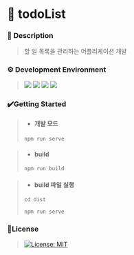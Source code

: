 # :memo: todoList
### :pushpin: **Description**
> 할 일 목록을 관리하는 어플리케이션 개발

### :gear: **Development Environment**
> <img src="https://img.shields.io/badge/npm 8.5.5-CB3837?style=for-the-badge&logo=npm&logoColor=white">
> <img src="https://img.shields.io/badge/JavaScript 8.5.5-F7DF1E?style=for-the-badge&logo=JavaScript&logoColor=white">
> <img src="https://img.shields.io/badge/Webpack 5.73.0-8DD6F9?style=for-the-badge&logo=Webpack&logoColor=white">
> <img src="https://img.shields.io/badge/ESLint 8.15.0-4B32C3?style=for-the-badge&logo=ESLint&logoColor=white">

### 	:heavy_check_mark:**Getting Started**
> + #### 개발 모드  
> ```shell
> npm run serve
> ```

> + #### build  
> ```shell
> npm run build
> ```

> + #### build 파일 실행  
> ```shell
> cd dist 
>  
> npm run serve 
> ```

### :key:**License**
> [![License: MIT](https://img.shields.io/badge/License-MIT-yellow.svg)](https://opensource.org/licenses/MIT)
